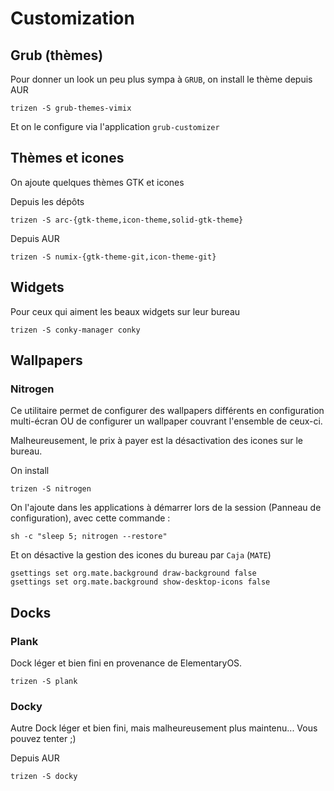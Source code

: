 # Customization

## Grub (thèmes)

Pour donner un look un peu plus sympa à `GRUB`, on install le thème depuis AUR

```shell
trizen -S grub-themes-vimix
```

Et on le configure via l'application `grub-customizer`

## Thèmes et icones

On ajoute quelques thèmes GTK et icones

Depuis les dépôts

```shell
trizen -S arc-{gtk-theme,icon-theme,solid-gtk-theme}
```

Depuis AUR

```shell
trizen -S numix-{gtk-theme-git,icon-theme-git}
```

## Widgets

Pour ceux qui aiment les beaux widgets sur leur bureau

```shell
trizen -S conky-manager conky
```

## Wallpapers

### Nitrogen

Ce utilitaire permet de configurer des wallpapers différents en configuration multi-écran OU de configurer un wallpaper couvrant l'ensemble de ceux-ci.

Malheureusement, le prix à payer est la désactivation des icones sur le bureau.

On install

```shell
trizen -S nitrogen
```

On l'ajoute dans les applications à démarrer lors de la session (Panneau de configuration), avec cette commande :

```shell
sh -c "sleep 5; nitrogen --restore"
```

Et on désactive la gestion des icones du bureau par `Caja` (`MATE`)

```shell
gsettings set org.mate.background draw-background false
gsettings set org.mate.background show-desktop-icons false
```

## Docks

### Plank

Dock léger et bien fini en provenance de ElementaryOS.

```shell
trizen -S plank
```

### Docky

Autre Dock léger et bien fini, mais malheureusement plus maintenu... Vous pouvez tenter ;)

Depuis AUR

```shell
trizen -S docky
```
